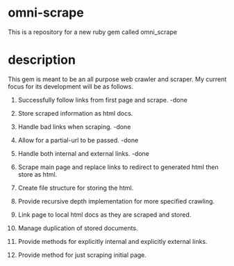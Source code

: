 # omni-scrape

This is a repository for a new ruby gem called omni_scrape 

# description

This gem is meant to be an all purpose web crawler and scraper.  My current focus for its development will be as follows.

1. Successfully follow links from first page and scrape. -done

2. Store scraped information as html docs.  

3. Handle bad links when scraping. -done

4. Allow for a partial-url to be passed. -done

5. Handle both internal and external links. -done

6. Scrape main page and replace links to redirect to generated html then store as html.

7. Create file structure for storing the html. 

8. Provide recursive depth implementation for more specified crawling.

9. Link page to local html docs as they are scraped and stored.

9. Manage duplication of stored documents. 

10. Provide methods for explicitly internal and explicitly external links.

11. Provide method for just scraping initial page.



